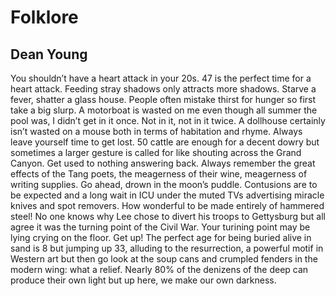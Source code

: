 # Folklore
## Dean Young
You shouldn’t have a heart attack
in your 20s. 47 is the perfect time
for a heart attack. Feeding stray shadows
only attracts more shadows. Starve a fever,
shatter a glass house. People often mistake
thirst for hunger so first take a big slurp.
A motorboat is wasted on me even though
all summer the pool was, I didn’t
get in it once. Not in it, not in it
twice. A dollhouse certainly isn’t wasted
on a mouse both in terms of habitation
and rhyme. Always leave yourself time
to get lost. 50 cattle are enough
for a decent dowry but sometimes a larger
gesture is called for like shouting
across the Grand Canyon. Get used to
nothing answering back. Always remember
the great effects of the Tang poets,
the meagerness of their wine, meagerness
of writing supplies. Go ahead, drown
in the moon’s puddle. Contusions
are to be expected and a long wait
in ICU under the muted TVs advertising
miracle knives and spot removers.
How wonderful to be made entirely
of hammered steel! No one knows why
Lee chose to divert his troops to Gettysburg
but all agree it was the turning point
of the Civil War. Your turining point
may be lying crying on the floor.
Get up! The perfect age for being buried
alive in sand is 8 but jumping up 33, alluding
to the resurrection, a powerful motif
in Western art but then go look at the soup cans
and crumpled fenders in the modern wing:
what a relief. Nearly 80% of the denizens
of the deep can produce their own light
but up here, we make our own darkness.